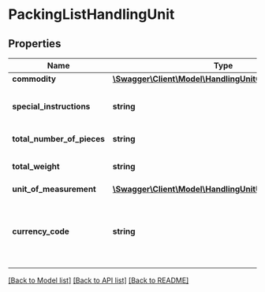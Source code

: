 # PackingListHandlingUnit

## Properties
Name | Type | Description | Notes
------------ | ------------- | ------------- | -------------
**commodity** | [**\Swagger\Client\Model\HandlingUnitCommodity[]**](HandlingUnitCommodity.md) |  | [optional] 
**special_instructions** | **string** | Special instructions or special memo. | [optional] 
**total_number_of_pieces** | **string** | Total number of pieces. | [optional] 
**total_weight** | **string** | Total weight of all the commodities. | [optional] 
**unit_of_measurement** | [**\Swagger\Client\Model\HandlingUnitUnitOfMeasurement**](HandlingUnitUnitOfMeasurement.md) |  | [optional] 
**currency_code** | **string** | Currency code. This value applies to the unit price of all the commodities. | [optional] 

[[Back to Model list]](../../README.md#documentation-for-models) [[Back to API list]](../../README.md#documentation-for-api-endpoints) [[Back to README]](../../README.md)

